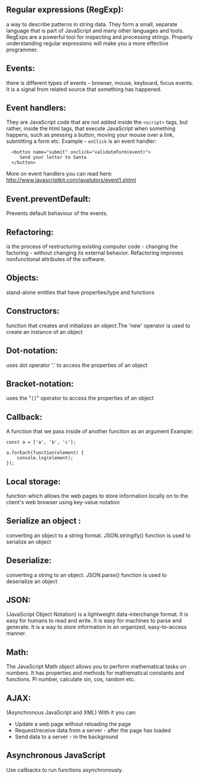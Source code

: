 ## Regular expressions (RegExp): 
  a way to describe patterns in string data. They form a small, separate 
  language that is part of JavaScript and many other languages and tools. 
  RegExps are a powerful tool for inspecting and processing strings. 
  Properly understanding regular expressions will make you a more effective 
  programmer.

## Events: 
  there is different types of events - browser, mouse, keyboard, focus 
  events. It is a signal from related source that something has happened.

## Event handlers: 
  They are JavaScript code that are not added inside the `<script>` tags, but 
  rather, inside the html tags, that execute JavaScript when something 
  happens, such as pressing a button, moving your mouse over a link, submitting 
  a form etc.
  Example - `onClick` is an event handler:

  ```
    <button name="submit" onclick="validateForm(event)">
       Send your letter to Santa
    </button>
  ```
  More on event handlers you can read here: 
  http://www.javascriptkit.com/javatutors/event1.shtml

## Event.preventDefault:
  Prevents default behaviour of the events.

## Refactoring:
  is the process of restructuring existing computer code - changing the 
  factoring - without changing its external behavior. Refactoring improves 
  nonfunctional attributes of the software.
 
## Objects: 
  stand-alone entities that have properties/type and functions

## Constructors: 
  function that creates and initializes an object.The 'new' operator is used 
  to create an instance of an object

## Dot-notation: 
  uses dot operator '.'  to access the properties of an object

## Bracket-notation: 
  uses the "`[]`" operator to access the properties of an object
  
## Callback:
  A function that we pass inside of another function as an argument
  Example:

  ```
  const a = ['a', 'b', 'c'];
  
  a.forEach(function(element) {
      console.log(element);
  });
  ```

## Local storage: 
  function which allows the web pages to store information locally on to the 
  client's web browser using key-value notation

## Serialize an object : 
  converting an object to a string format. JSON.stringify() function is used 
  to serialize an object

## Deserialize: 
  converting a string to an object. JSON.parse() function is used to deserialize 
  an object
  
## JSON:
  (JavaScript Object Notation) is a lightweight data-interchange format. It 
  is easy for humans to read and write. It is easy for machines to parse and 
  generate. It is a way to store information in an organized, easy-to-access manner.

## Math:
  The JavaScript Math object allows you to perform mathematical tasks on numbers.
  It has properties and methods for mathematical constants and functions. 
  Pi number, calculate sin, cos, random etc.
  
## AJAX:
  (Asynchronous JavaScript and XML) With it you can:
  - Update a web page without reloading the page
  - Request/receive data from a server - after the page has loaded
  - Send data to a server - in the background
  
## Asynchronous JavaScript
  Use callbacks to run functions asynchronously. 

